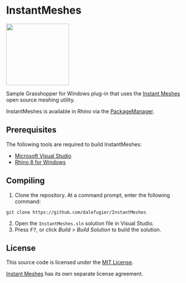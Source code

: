 # InstantMeshes

[<img width="170" height="166" src="https://github.com/wjakob/instant-meshes/raw/master/resources/icon.png">](https://github.com/wjakob/instant-meshes)

Sample Grasshopper for Windows plug-in that uses the [Instant Meshes](https://github.com/wjakob/instant-meshes) open source meshing utility.

InstantMeshes is available in Rhino via the [PackageManager](https://www.rhino3d.com/features/package-manager/).

## Prerequisites

The following tools are required to build InstantMeshes:

- [Microsoft Visual Studio](https://visualstudio.microsoft.com/)
- [Rhino 8 for Windows](https://www.rhino3d.com/)

##  Compiling

1. Clone the repository. At a command prompt, enter the following command:
```
git clone https://github.com/dalefugier/InstantMeshes
```
2. Open the `InstantMeshes.sln` solution file in Visual Studio.
4. Press <kbd>F7</kbd>, or click *Build > Build Solution*  to build the solution.

## License
This source code is licensed under the [MIT License](https://github.com/dalefugier/InstantMeshes/blob/master/LICENSE).

[Instant Meshes](https://github.com/wjakob/instant-meshes/blob/master/LICENSE.txt) has its own separate license agreement.

